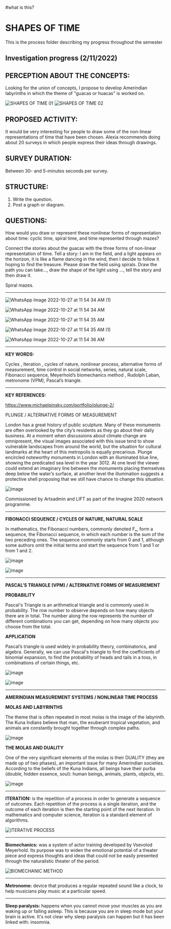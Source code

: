 #what is this?


# SHAPES OF TIME 

This is the process folder describing my progress throughout the semester

## Investigation progress (2/11/2022) 

## PERCEPTION ABOUT THE CONCEPTS: 

Looking for the union of concepts, I propose to develop Amerindian labyrinths in which the theme of "guacas or huacas" is worked on.

![SHAPES OF TIME 01](https://user-images.githubusercontent.com/116269310/199702102-b8117a73-b76a-4a88-b28f-5e25c9cc84d1.jpg)
![SHAPES OF TIME 02](https://user-images.githubusercontent.com/116269310/199702130-fd1ca303-8bfe-4e50-9af1-6c067ee3272d.jpg)



## PROPOSED ACTIVITY: 
It would be very interesting for people to draw some of the non-linear representations of time that have been chosen. Alexia recommends doing about 20 surveys in which people express their ideas through drawings.

## SURVEY DURATION: 
Between 30- and 5-minutes seconds per survey.

## STRUCTURE:
1. Write the question.
2. Post a graph or diagram.

## QUESTIONS:
How would you draw or represent these nonlinear forms of representation about time: cyclic time, spiral time, and time represented through mazes?

Connect the stories about the guacas with the three forms of non-linear representation of time. Tell a story: I am in the field, and a light appears on the horizon, it is like a flame dancing in the wind, then I decide to follow it hoping to find the treasure. Please draw the field using spirals. Draw the path you can take..., draw the shape of the light using ..., tell the story and then draw it.

Spiral mazes.


---------------------------------------------------------------------------------------------------------------------------

![WhatsApp Image 2022-10-27 at 11 54 34 AM (1)](https://user-images.githubusercontent.com/116269310/198289781-1bdb4879-4667-41d4-a574-a806fc037126.jpeg)

![WhatsApp Image 2022-10-27 at 11 54 34 AM](https://user-images.githubusercontent.com/116269310/198289831-d9f47410-61ae-42e1-bdda-f5521f13a962.jpeg)

![WhatsApp Image 2022-10-27 at 11 54 35 AM](https://user-images.githubusercontent.com/116269310/198289866-6c5d50be-9f07-465d-b519-1134bb55e8c3.jpeg)

![WhatsApp Image 2022-10-27 at 11 54 35 AM (1)](https://user-images.githubusercontent.com/116269310/198290096-d800a0d5-d663-4fe5-90e0-68c739652576.jpeg)

![WhatsApp Image 2022-10-27 at 11 54 36 AM](https://user-images.githubusercontent.com/116269310/198290139-9e1abbd8-7224-4a19-a702-dba9aa7ae74f.jpeg)


---------------------------------------------------------------------------------------------------------------------------

**KEY WORDS:**

Cycles , Iteration , cycles of nature,  nonlinear process, alternative forms of measurement, time control in social networks, series, natural scale, Fibonacci sequence, Meyerhold’s biomechanics method , Rudolph Laban, metronome (VPM), Pascal’s triangle.


---------------------------------------------------------------------------------------------------------------------------

**KEY REFERENCES:**

https://www.michaelpinsky.com/portfolio/plunge-2/ 

PLUNGE / ALTERNATIVE FORMS OF MEASUREMENT

London has a great history of public sculpture. Many of these monuments are often overlooked by the city’s residents as they go about their daily business. At a moment when discussions about climate change are omnipresent, the visual images associated with this issue tend to show vulnerable landscapes from around the world, but the situation for cultural landmarks at the heart of this metropolis is equally precarious. Plunge encircled noteworthy monuments in London with an illuminated blue line, showing the predicated sea level in the year 3012. At one level the viewer could extend an imaginary line between the monuments placing themselves deep below the water’s surface, at another level the illumination suggests a protective shell proposing that we still have chance to change this situation.

![image](https://user-images.githubusercontent.com/116269310/197970759-e3b83d4e-61c5-4355-a886-1b9066541fb3.png)

Commissioned by Artsadmin and LIFT as part of the Imagine 2020 network programme.

-----------------------------------------------------------------------------------------------------------------------------

**FIBONACCI SEQUENCE / CYCLES OF NATURE, NATURAL SCALE**

In mathematics, the Fibonacci numbers, commonly denoted Fₙ, form a sequence, the Fibonacci sequence, in which each number is the sum of the two preceding ones. The sequence commonly starts from 0 and 1, although some authors omit the initial terms and start the sequence from 1 and 1 or from 1 and 2.

![image](https://user-images.githubusercontent.com/116269310/197970938-85999917-5f69-46f0-a302-ee4a7ade79dd.png)

![image](https://user-images.githubusercontent.com/116269310/197970966-238b707b-f824-493d-b998-e1d638813136.png)


-----------------------------------------------------------------------------------------------------------------------------

**PASCAL’S TRIANGLE (VPM) / ALTERNATIVE FORMS OF MEASUREMENT**

**PROBABILITY**

Pascal's Triangle is an arithmetical triangle and is commonly used in probability. The row number to observe depends on how many objects there are in total. The number along the row represents the number of different combinations you can get, depending on how many objects you choose from the total.

**APPLICATION**

Pascal’s triangle is used widely in probability theory, combinatorics, and algebra. Generally, we can use Pascal's triangle to find the coefficients of binomial expansion, to find the probability of heads and tails in a toss, in combinations of certain things, etc.


![image](https://user-images.githubusercontent.com/116269310/197971049-4d1c5d5a-4fb0-403b-b2a3-10cb2417295d.png)

![image](https://user-images.githubusercontent.com/116269310/197971084-22392f61-6c37-42f4-b034-4ff8c7c9fe0b.png)


---------------------------------------------------------------------------------------------------------------------------

**AMERINDIAN MEASUREMENT SYSTEMS / NONLINEAR TIME PROCESS**

**MOLAS AND LABYRINTHS**

The theme that is often repeated in most molas is the image of the labyrinth. The Kuna Indians believe that man, the exuberant tropical vegetation, and animals are constantly brought together through complex paths.

![image](https://user-images.githubusercontent.com/116269310/197971179-26316fe1-2c5a-447a-a8d8-6fc20a144483.png)


**THE MOLAS AND DUALITY**

One of the very significant elements of the molas is their DUALITY (they are made up of two phases), an important issue for many Amerindian societies. According to the beliefs of the Kuna Indians, all beings have their purba (double, hidden essence, soul): human beings, animals, plants, objects, etc.

![image](https://user-images.githubusercontent.com/116269310/197971253-a359df69-d3f4-471a-bfd1-e76692f20932.png)


---------------------------------------------------------------------------------------------------------------------------

**ITERATION:** is the repetition of a process in order to generate a sequence of outcomes. Each repetition of the process is a single iteration, and the outcome of each iteration is then the starting point of the next iteration. In mathematics and computer science, iteration is a standard element of algorithms. 

![ITERATIVE PROCESS](https://user-images.githubusercontent.com/116269310/197971970-32652ae9-08f8-4ce7-a2cd-5c82f879d862.png)


---------------------------------------------------------------------------------------------------------------------------


**Biomechanics:** was a system of actor training developed by Vsevolod Meyerhold. Its purpose was to widen the emotional potential of a theater piece and express thoughts and ideas that could not be easily presented through the naturalistic theater of the period. 


![BIOMECHANIC METHOD](https://user-images.githubusercontent.com/116269310/197972043-947160d6-814b-46d0-8fcf-67e123e04eaf.jpg)

---------------------------------------------------------------------------------------------------------------------------


**Metronome:** device that produces a regular repeated sound like a clock, to help musicians play music at a particular speed.


---------------------------------------------------------------------------------------------------------------------------

**Sleep paralysis:** happens when you cannot move your muscles as you are waking up or falling asleep. This is because you are in sleep mode but your brain is active. It's not clear why sleep paralysis can happen but it has been linked with: insomnia.


